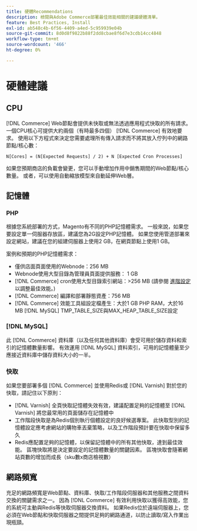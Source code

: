 ```yaml
---
title: 硬體Recommendations
description: 檢閱與Adobe Commerce部署最佳效能相關的建議硬體清單。
feature: Best Practices, Install
exl-id: ab548c4b-6f56-4409-a4ed-5c959939e04b
source-git-commit: 8d0d8f9822b88f2dd8cbae8f6d7e3cdb14cc4848
workflow-type: tm+mt
source-wordcount: '466'
ht-degree: 0%

---
```


# 硬體建議

## CPU

[!DNL Commerce] Web節點會提供未快取或無法透過應用程式快取的所有請求。 一個CPU核心可提供大約兩個（有時最多四個） [!DNL Commerce] 有效地要求。 使用以下方程式來決定您需要處理所有傳入請求而不將其放入佇列中的網路節點/核心數：

```
N[Cores] = (N[Expected Requests] / 2) + N [Expected Cron Processes]
```

如果您預期商店的負載會變更，您可以手動增加作用中銷售期間的Web節點/核心數量。 或者，可以使用自動縮放模型來自動延伸Web層。

## 記憶體

### PHP

根據您系統部署的方式，Magento有不同的PHP記憶體需求。  一般來說，如果您要設定單一伺服器存放區，建議您為2G設定PHP記憶體。  如果您使用管道部署來設定網站，建議在您的組建伺服器上使用2 GB，在網頁節點上使用1 GB。

案例和預期的PHP記憶體需求：

* 僅供店面頁面使用的Webnode：256 MB
* Webnode使用大型目錄為管理員頁面提供服務： 1 GB
* [!DNL Commerce] cron使用大型目錄索引網站：>256 MB (請參閱 [進階設定](../performance/advanced-setup.md) 以調整最佳效能。)
* [!DNL Commerce] 編譯和部署靜態資產：756 MB
* [!DNL Commerce] 效能工具組設定檔產生：大於1 GB PHP RAM，大於16 MB [!DNL MySQL] TMP_TABLE_SIZE與MAX_HEAP_TABLE_SIZE設定

### [!DNL MySQL]

此 [!DNL Commerce] 資料庫（以及任何其他資料庫）會受可用於儲存資料和索引的記憶體數量影響。 有效運用 [!DNL MySQL] 資料索引，可用的記憶體量至少應接近資料庫中儲存資料大小的一半。

### 快取

如果您要部署多個 [!DNL Commerce] 並使用Redis或 [!DNL Varnish] 對於您的快取，請記住以下原則：

* [!DNL Varnish] 全頁快取記憶體失效有效，建議配置足夠的記憶體至 [!DNL Varnish] 將您最常用的頁面儲存在記憶體中
* 工作階段快取是為Redis個別執行個體設定的良好候選專案。  此快取型別的記憶體設定應考慮網站的購物車丟棄策略，以及工作階段預計要在快取中保留多久
* Redis應配置足夠的記憶體，以保留記憶體中的所有其他快取，達到最佳效能。  區塊快取將是決定要設定的記憶體數量的關鍵因素。  區塊快取會隨著網站頁數的增加而成長（sku數x商店檢視數）

## 網路頻寬

充足的網路頻寬是Web節點、資料庫、快取/工作階段伺服器和其他服務之間資料交換的關鍵需求之一。 因為 [!DNL Commerce] 有效利用快取以獲得高效能，您的系統可主動與Redis等快取伺服器交換資料。 如果Redis位於遠端伺服器上，您必須在Web節點和快取伺服器之間提供足夠的網路通道，以防止讀取/寫入作業出現瓶頸。
